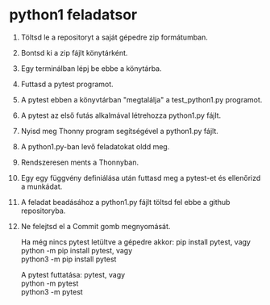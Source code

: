 # python1 feladatsor

1. Töltsd le a repositoryt a saját gépedre zip formátumban.
2. Bontsd ki a zip fájlt könytárként.
3. Egy terminálban lépj be ebbe a könytárba.
4. Futtasd a pytest programot.
5. A pytest ebben a könyvtárban "megtalálja" a test_python1.py programot.
6. A pytest az első futás alkalmával létrehozza python1.py fájlt.
7. Nyisd meg Thonny program segítségével a python1.py fájlt.
8. A python1.py-ban levő feladatokat oldd meg.
9. Rendszeresen ments a Thonnyban.
10. Egy egy függvény definiálása után futtasd meg a pytest-et és ellenőrizd a munkádat.
12. A feladat beadásához a python1.py fájlt töltsd fel ebbe a github repositoryba.
13. Ne felejtsd el a Commit gomb megnyomását.

    Ha még nincs pytest letültve a gépedre akkor:
        pip install pytest, vagy <br>
        python -m pip install pytest, vagy <br>
        python3 -m pip install pytest

     A pytest futtatása:
        pytest, vagy <br>
        python -m pytest <br>
        python3 -m pytest
